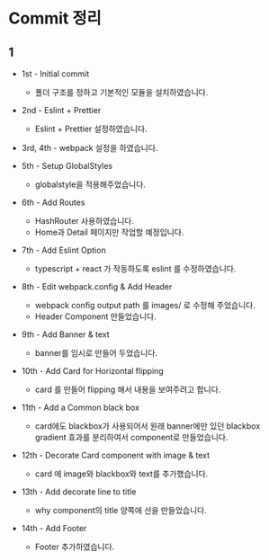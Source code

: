 # Commit 정리

## 1

-   1st - Initial commit
    -   폴더 구조를 정하고 기본적인 모듈을 설치하였습니다.
-   2nd - Eslint + Prettier
    -   Eslint + Prettier 설정하였습니다.
-   3rd, 4th - webpack 설정을 하였습니다.
-   5th - Setup GlobalStyles

    -   globalstyle을 적용해주었습니다.

-   6th - Add Routes

    -   HashRouter 사용하였습니다.
    -   Home과 Detail 페이지만 작업할 예정입니다.

-   7th - Add Eslint Option

    -   typescript + react 가 작동하도록 eslint 를 수정하였습니다.

-   8th - Edit webpack.config & Add Header

    -   webpack config output path 를 images/ 로 수정해 주었습니다.
    -   Header Component 만들었습니다.

-   9th - Add Banner & text

    -   banner를 임시로 만들어 두었습니다.

-   10th - Add Card for Horizontal flipping

    -   card 를 만들어 flipping 해서 내용을 보여주려고 합니다.

-   11th - Add a Common black box

    -   card에도 blackbox가 사용되어서 원래 banner에만 있던 blackbox gradient 효과를 분리하여서 component로 만들었습니다.

-   12th - Decorate Card component with image & text

    -   card 에 image와 blackbox와 text를 추가했습니다.

-   13th - Add decorate line to title

    -   why component의 title 양쪽에 선을 만들었습니다.

-   14th - Add Footer
    -   Footer 추가하였습니다.

